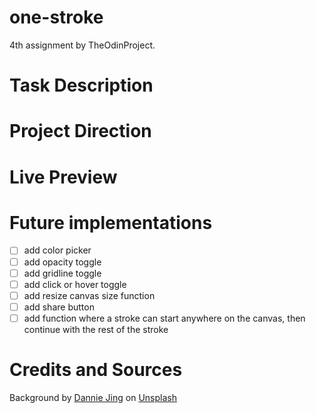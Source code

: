 # one-stroke
4th assignment by TheOdinProject.

# Task Description

# Project Direction

# Live Preview

# Future implementations
- [ ] add color picker
- [ ] add opacity toggle
- [ ] add gridline toggle
- [ ] add click or hover toggle
- [ ] add resize canvas size function
- [ ] add share button
- [ ] add function where a stroke can start anywhere on the canvas, then continue with the rest of the stroke

# Credits and Sources
Background by <a href="https://unsplash.com/@dannie_jing?utm_source=unsplash&utm_medium=referral&utm_content=creditCopyText">Dannie Jing</a> on <a href="https://unsplash.com/?utm_source=unsplash&utm_medium=referral&utm_content=creditCopyText">Unsplash</a>
  
